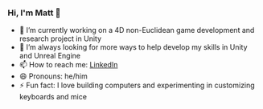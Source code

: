 ### Hi, I'm Matt 👋
- 🔭 I’m currently working on a 4D non-Euclidean game development and research project in Unity
- 🌱 I’m always looking for more ways to help develop my skills in Unity and Unreal Engine
- 📫 How to reach me: [LinkedIn](https://www.linkedin.com/in/matthullstrung/)
- 😄 Pronouns: he/him
- ⚡ Fun fact: I love building computers and experimenting in customizing keyboards and mice
